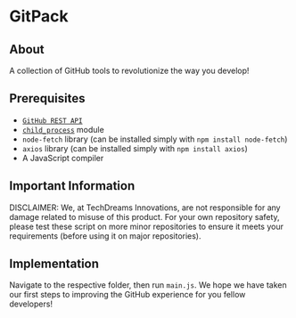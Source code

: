 # GitPack

## About

A collection of GitHub tools to revolutionize the way you develop!

## Prerequisites

- [`GitHub REST API`](https://docs.github.com/en/rest/guides/getting-started-with-the-rest-api?tool=javascript&apiVersion=2022-11-28)
- [`child_process`](https://nodejs.org/api/child_process.html) module
- `node-fetch` library (can be installed simply with `npm install node-fetch`)
- `axios` library (can be installed simply with `npm install axios`)
- A JavaScript compiler

## Important Information

DISCLAIMER: We, at TechDreams Innovations, are not responsible for any damage related to misuse of this product. For your own repository safety, please test these script on more minor repositories to ensure it meets your requirements (before using it on major repositories).

## Implementation

Navigate to the respective folder, then run `main.js`. We hope we have taken our first steps to improving the GitHub experience for you fellow developers!
